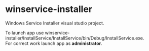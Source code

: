 # winservice-installer
Windows Service Installer visual studio project.

To launch app use winservice-installer/InstallService/InstallService/bin/Debug/InstallService.exe.<br />
For correct work launch app as **administrator**.

